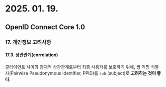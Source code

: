 # 2025. 01. 19.

## OpenID Connect Core 1.0

### 17. 개인정보 고려사항

#### 17.3. 상관관계(correlation)

클라이언트 사이의 잠재적 상관관계로부터 최종 사용자를 보호하기 위해, 쌍 익명 식별자(Pairwise Pseudonymous Identifier, PPID)를 `sub` (subject)로 **고려하는 것이 좋다**.

